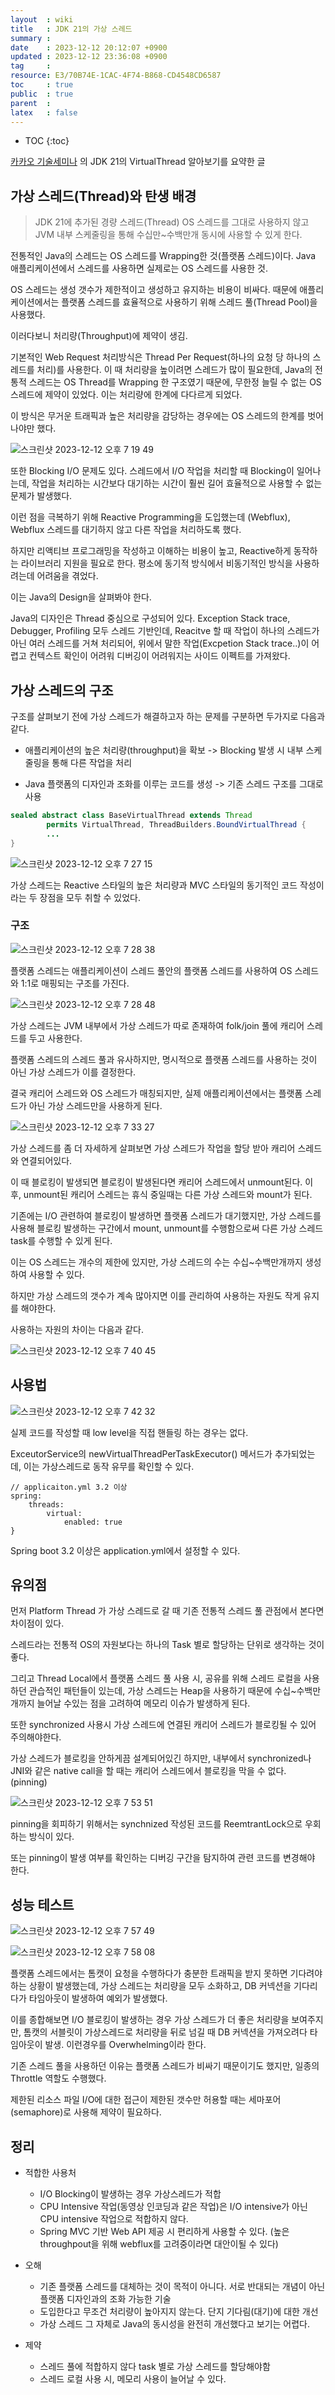 ```yaml
---
layout  : wiki
title   : JDK 21의 가상 스레드
summary : 
date    : 2023-12-12 20:12:07 +0900
updated : 2023-12-12 23:36:08 +0900
tag     : 
resource: E3/70B74E-1CAC-4F74-B868-CD4548CD6587
toc     : true
public  : true
parent  : 
latex   : false
---
```

* TOC
{:toc}

[카카오 기술세미나](https://www.youtube.com/watch?v=JZqF-QKY6GM&ab_channel=kakaotech) 의 JDK 21의 VirtualThread 알아보기를 요약한 글

## 가상 스레드(Thread)와 탄생 배경

> JDK 21에 추가된 경량 스레드(Thread) OS 스레드를 그대로 사용하지 않고 JVM 내부 스케줄링을 통해 수십만~수백만개 동시에 사용할 수 있게 한다.

전통적인 Java의 스레드는 OS 스레드를 Wrapping한 것(플랫폼 스레드)이다. Java 애플리케이션에서 스레드를 사용하면 실제로는 OS 스레드를 사용한 것.

OS 스레드는 생성 갯수가 제한적이고 생성하고 유지하는 비용이 비싸다. 때문에 애플리케이션에서는 플랫폼 스레드를 효율적으로 사용하기 위해 스레드 풀(Thread Pool)을 사용했다.

이러다보니 처리량(Throughput)에 제약이 생김.

기본적인 Web Request 처리방식은 Thread Per Request(하나의 요청 당 하나의 스레드를 처리)를 사용한다. 이 때 처리량을 높이려면 스레드가 많이 필요한데, Java의 전통적 스레드는 OS Thread를 Wrapping 한 구조였기 때문에, 무한정 늘릴 수 없는 OS 스레드에 제약이 있었다. 이는 처리량에 한계에 다다르게 되었다.

이 방식은 무거운 트래픽과 높은 처리량을 감당하는 경우에는 OS 스레드의 한계를 벗어나야만 했다.

![스크린샷 2023-12-12 오후 7 19 49](https://github.com/Voyager003/Voyager003.github.io/assets/85725033/1b65ff27-00dd-4cb3-931f-48a955c3da05)

또한 Blocking I/O 문제도 있다. 스레드에서 I/O 작업을 처리할 때 Blocking이 일어나는데, 작업을 처리하는 시간보다 대기하는 시간이 훨씬 길어 효율적으로 사용할 수 없는 문제가 발생했다.

이런 점을 극복하기 위해 Reactive Programming을 도입했는데 (Webflux), Webflux 스레드를 대기하지 않고 다른 작업을 처리하도록 했다. 

하지만 리액티브 프로그래밍을 작성하고 이해하는 비용이 높고, Reactive하게 동작하는 라이브러리 지원을 필요로 한다. 평소에 동기적 방식에서 비동기적인 방식을 사용하려는데 어려움을 겪었다.

이는 Java의 Design을 살펴봐야 한다. 

Java의 디자인은 Thread 중심으로 구성되어 있다. Exception Stack trace, Debugger, Profiling 모두 스레드 기반인데, Reacitve 할 때 작업이 하나의 스레드가 아닌 여러 스레드를 거쳐 처리되어, 위에서 말한 작업(Excpetion Stack trace..)이 어렵고 컨텍스트 확인이 어려워 디버깅이 어려워지는 사이드 이펙트를 가져왔다.

## 가상 스레드의 구조 

구조를 살펴보기 전에 가상 스레드가 해결하고자 하는 문제를 구분하면 두가지로 다음과 같다.

- 애플리케이션의 높은 처리량(throughput)을 확보 -> Blocking 발생 시 내부 스케줄링을 통해 다른 작업을 처리

- Java 플랫폼의 디자인과 조화를 이루는 코드를 생성 -> 기존 스레드 구조를 그대로 사용

```java
sealed abstract class BaseVirtualThread extends Thread 
		permits VirtualThread, ThreadBuilders.BoundVirtualThread {
		...
}
```

![스크린샷 2023-12-12 오후 7 27 15](https://github.com/Voyager003/Voyager003.github.io/assets/85725033/1d64a59c-08ec-42e5-8d0c-22f4bd1611e1)

가상 스레드는 Reactive 스타일의 높은 처리량과 MVC 스타일의 동기적인 코드 작성이라는 두 장점을 모두 취할 수 있었다.

### 구조 

![스크린샷 2023-12-12 오후 7 28 38](https://github.com/Voyager003/Voyager003.github.io/assets/85725033/b41575e1-ef3d-42e0-a6e5-b0c17f538c6c)


플랫폼 스레드는 애플리케이션이 스레드 풀안의 플랫폼 스레드를 사용하여 OS 스레드와 1:1로 매핑되는 구조를 가진다.

![스크린샷 2023-12-12 오후 7 28 48](https://github.com/Voyager003/Voyager003.github.io/assets/85725033/be46f393-7295-4db9-aee4-828cc1cff5e4)

가상 스레드는 JVM 내부에서 가상 스레드가 따로 존재하여 folk/join 풀에 캐리어 스레드를 두고 사용한다.

플랫폼 스레드의 스레드 풀과 유사하지만, 명시적으로 플랫폼 스레드를 사용하는 것이 아닌 가상 스레드가 이를 결정한다. 

결국 캐리어 스레드와 OS 스레드가 매칭되지만, 실제 애플리케이션에서는 플랫폼 스레드가 아닌 가상 스레드만을 사용하게 된다.

![스크린샷 2023-12-12 오후 7 33 27](https://github.com/Voyager003/Voyager003.github.io/assets/85725033/f233f328-ae7d-4a93-ac65-c5f028ba9454)

가상 스레드를 좀 더 자세하게 살펴보면 가상 스레드가 작업을 할당 받아 캐리어 스레드와 연결되어있다.

이 때 블로킹이 발생되면 블로킹이 발생된다면 캐리어 스레드에서 unmount된다. 이 후, unmount된 캐리어 스레드는 휴식 중일때는 다른 가상 스레드와 mount가 된다.

기존에는 I/O 관련하여 블로킹이 발생하면 플랫폼 스레드가 대기했지만, 가상 스레드를 사용해 블로킹 발생하는 구간에서 mount, unmount를 수행함으로써 다른 가상 스레드 task를 수행할 수 있게 된다.

이는 OS 스레드는 개수의 제한에 있지만, 가상 스레드의 수는 수십~수백만개까지 생성하여 사용할 수 있다.

하지만 가상 스레드의 갯수가 계속 많아지면 이를 관리하여 사용하는 자원도 작게 유지를 해야한다.

사용하는 자원의 차이는 다음과 같다.

![스크린샷 2023-12-12 오후 7 40 45](https://github.com/Voyager003/Voyager003.github.io/assets/85725033/2ec6217e-7ab1-4080-adc4-00ab11ec0498)

## 사용법

![스크린샷 2023-12-12 오후 7 42 32](https://github.com/Voyager003/Voyager003.github.io/assets/85725033/ff7c3190-9d5d-41a1-9404-f72475ecbcfd)

실제 코드를 작성할 때 low level을 직접 핸들링 하는 경우는 없다.

ExceutorService의 newVirtualThreadPerTaskExecutor() 메서드가 추가되었는데, 이는 가상스레드로 동작 유무를 확인할 수 있다.

```
// applicaiton.yml 3.2 이상
spring:
	threads:
		virtual:
			enabled: true
}
```

Spring boot 3.2 이상은 application.yml에서 설정할 수 있다. 

## 유의점 

먼저 Platform Thread 가 가상 스레드로 갈 때 기존 전통적 스레드 풀 관점에서 본다면 차이점이 있다.

스레드라는 전통적 OS의 자원보다는 하나의 Task 별로 할당하는 단위로 생각하는 것이 좋다.

그리고 Thread Local에서 플랫폼 스레드 풀 사용 시, 공유를 위해 스레드 로컬을 사용하던 관습적인 패턴들이 있는데, 가상 스레드는 Heap을 사용하기 때문에 수십~수백만개까지 늘어날 수있는 점을 고려하여 메모리 이슈가 발생하게 된다. 

또한 synchronized 사용시 가상 스레드에 연결된 캐리어 스레드가 블로킹될 수 있어 주의해야한다. 

가상 스레드가 블로킹을 안하게끔 설계되어있긴 하지만, 내부에서 synchronized나 JNI와 같은 native call을 할 때는 캐리어 스레드에서 블로킹을 막을 수 없다. (pinning)

![스크린샷 2023-12-12 오후 7 53 51](https://github.com/Voyager003/Voyager003.github.io/assets/85725033/72e9929b-5300-47ca-83cf-638ff2fbbb6d)

pinning을 회피하기 위해서는 synchnized 작성된 코드를 ReemtrantLock으로 우회하는 방식이 있다.

또는 pinning이 발생 여부를 확인하는 디버깅 구간을 탐지하여 관련 코드를 변경해야 한다.

## 성능 테스트 

![스크린샷 2023-12-12 오후 7 57 49](https://github.com/Voyager003/Voyager003.github.io/assets/85725033/d34fc4db-723c-41d4-aa25-90b9b951f8b3)

![스크린샷 2023-12-12 오후 7 58 08](https://github.com/Voyager003/Voyager003.github.io/assets/85725033/20b27978-dd0f-457d-a8a5-8a76f51a9055)

플랫폼 스레드에서는 톰캣이 요청을 수행하다가 충분한 트래픽을 받지 못하면 기다려야하는 상황이 발생했는데, 가상 스레드는 처리량을 모두 소화하고, DB 커넥션을 기다리다가 타임아웃이 발생하여 예외가 발생했다.

이를 종합해보면 I/O 블로킹이 발생하는 경우 가상 스레드가 더 좋은 처리량을 보여주지만, 톰캣의 서블릿이 가상스레드로 처리량을 뒤로 넘길 때 DB 커넥션을 가져오려다 타임아웃이 발생. 이런경우를 Overwhelming이라 한다.

기존 스레드 풀을 사용하던 이유는 플랫폼 스레드가 비싸기 때문이기도 했지만, 일종의 Throttle 역할도 수행했다. 

제한된 리소스 파일 I/O에 대한 접근이 제한된 갯수만 허용할 때는 세마포어(semaphore)로 사용해 제약이 필요하다. 

## 정리

- 적합한 사용처
    - I/O Blocking이 발생하는 경우 가상스레드가 적합
    - CPU Intensive 작업(동영상 인코딩과 같은 작업)은 I/O intensive가 아닌 CPU intensive 작업으로 적합하지 않다.
    - Spring MVC 기반 Web API 제공 시 편리하게 사용할 수 있다. (높은 throughpout을 위해 webflux를 고려중이라면 대안이될 수 있다)


- 오해 
    - 기존 플랫폼 스레드를 대체하는 것이 목적이 아니다. 서로 반대되는 개념이 아닌 플랫폼 디자인과의 조화 가능한 기술
    - 도입한다고 무조건 처리량이 높아지지 않는다. 단지 기다림(대기)에 대한 개선
    - 가상 스레드 그 자체로 Java의 동시성을 완전히 개선했다고 보기는 어렵다.

- 제약
    - 스레드 풀에 적합하지 않다 task 별로 가상 스레드를 할당해야함
    - 스레드 로컬 사용 시, 메모리 사용이 늘어날 수 있다.

